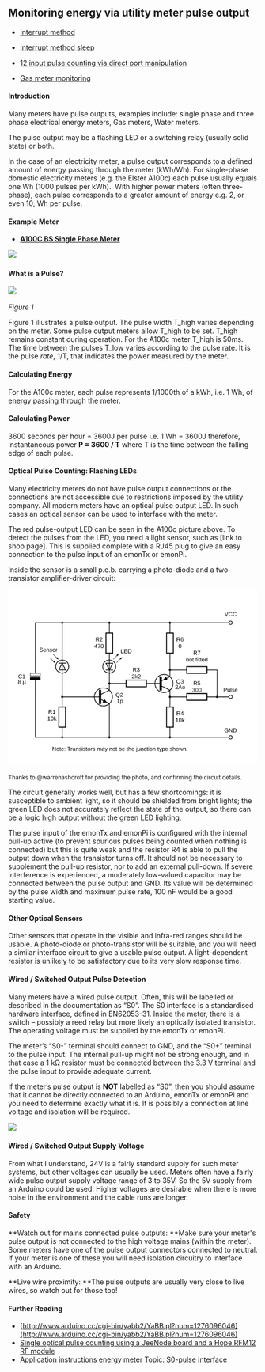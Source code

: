 ## Monitoring energy via utility meter pulse output

- [Interrupt method](interrupt-based-pulse-counter)

- [Interrupt method sleep](interrupt-based-pulse-counter-sleep)

- [12 input pulse counting via direct port manipulation](12-input-pulse-counting)

- [Gas meter monitoring](gas-meter-monitoring)

#### Introduction

Many meters have pulse outputs, examples include: single phase and three phase electrical energy meters, Gas meters, Water meters.

The pulse output may be a flashing LED or a switching relay (usually solid state) or both.

In the case of an electricity meter, a pulse output corresponds to a defined amount of energy passing through the meter (kWh/Wh). For single-phase domestic electricity meters (e.g. the Elster A100c) each pulse usually equals one Wh (1000 pulses per kWh).  With higher power meters (often three-phase), each pulse corresponds to a greater amount of energy e.g. 2, or even 10, Wh per pulse.

#### Example Meter

- **[A100C BS Single Phase Meter](http://www.elstermetering.com/en/949.html)**

![](files/a100c.png)

#### What is a Pulse?

![](files/pulse.png)

_Figure 1_

Figure 1 illustrates a pulse output. The pulse width T_high varies depending on the meter. Some pulse output meters allow T_high to be set. T_high remains constant during operation. For the A100c meter T_high is 50ms. The time between the pulses T_low varies according to the pulse rate. It is the pulse *rate*, 1/T, that indicates the power measured by the meter.

#### Calculating Energy

For the A100c meter, each pulse represents 1/1000th of a kWh, i.e. 1 Wh, of energy passing through the meter.

#### Calculating Power

3600 seconds per hour = 3600J per pulse i.e. 1 Wh = 3600J
therefore, instantaneous power **P = 3600 / T** where T is the time between the falling edge of each pulse.

#### Optical Pulse Counting: Flashing LEDs

Many electricity meters do not have pulse output connections or the connections are not accessible due to restrictions imposed by the utility company. All modern meters have an optical pulse output LED. In such cases an optical sensor can be used to interface with the meter.

The red pulse-output LED can be seen in the A100c picture above. To detect the pulses from the LED, you need a light sensor, such as [link to shop page]. This is supplied complete with a RJ45 plug to give an easy connection to the pulse input of an emonTx or emonPi. 

Inside the sensor is a small p.c.b. carrying a photo-diode and a two-transistor amplifier-driver circuit:

![](files/optical_pulse_circuit_diagram_warrenashcroft.png)

<small>Thanks to @warrenashcroft for providing the photo, and confirming the circuit details.</small>

The circuit generally works well, but has a few shortcomings: it is susceptible to ambient light, so it should be shielded from bright lights; the green LED does not accurately reflect the state of the output, so there can be a logic high output without the green LED lighting.

The pulse input of the emonTx and emonPi is configured with the internal pull-up active (to prevent spurious pulses being counted when nothing is connected) but this is quite weak and the resistor R4 is able to pull the output down when the transistor turns off. It should not be necessary to supplement the pull-up resistor, nor to add an external pull-down. If severe interference is experienced, a moderately low-valued capacitor may be connected between the pulse output and GND. Its value will be determined by the pulse width and maximum pulse rate, 100 nF would be a good starting value.

#### Other Optical Sensors

Other sensors that operate in the visible and infra-red ranges should be usable. A photo-diode or photo-transistor will be suitable, and you will need a similar interface circuit to give a usable pulse output. A light-dependent resistor is unlikely to be satisfactory due to its very slow response time.

#### Wired / Switched Output Pulse Detection

Many meters have a wired pulse output. Often, this will be labelled or described in the documentation as “S0”. The S0 interface is a standardised hardware interface, defined in EN62053-31. Inside the meter, there is a switch – possibly a reed relay but more likely an optically isolated transistor. The operating voltage must be supplied by the emonTx or emonPi.

The meter’s “S0-” terminal should connect to GND, and the “S0+” terminal to the pulse input. The internal pull-up might not be strong enough, and in that case a 1 kΩ resistor must be connected between the 3.3 V terminal and the pulse input to provide adequate current.

If the meter’s pulse output is **NOT** labelled as “S0”, then you should assume that it cannot be directly connected to an Arduino, emonTx or emonPi and you need to determine exactly what it is. It is possibly a connection at line voltage and isolation will be required.

![](files/a100conect.png)

#### Wired / Switched Output Supply Voltage

From what I understand, 24V is a fairly standard supply for such meter systems, but other voltages can usually be used. Meters often have a fairly wide pulse output supply voltage range of 3 to 35V. So the 5V supply from an Arduino could be used. Higher voltages are desirable when there is more noise in the environment and the cable runs are longer.

#### Safety

**Watch out for mains connected pulse outputs: **Make sure your meter's pulse output is not connected to the high voltage mains (within the meter). Some meters have one of the pulse output connectors connected to neutral. If your meter is one of these you will need isolation circuitry to interface with an Arduino.

**Live wire proximity: **The pulse outputs are usually very close to live wires, so watch out for those too!

#### Further Reading

- [http://www.arduino.cc/cgi-bin/yabb2/YaBB.pl?num=1276096046](http://www.arduino.cc/cgi-bin/yabb2/YaBB.pl?num=1276096046)
- [Single optical pulse counting using a JeeNode board and a Hope RFM12 RF module](http://jeelabs.net/projects/cafe/wiki/Electricity_consumption_meter)
- [Application instructions energy meter Topic: S0-pulse interface](https://sbc-support.com/uploads/tx_srcproducts/Applicationnote_S0puls_output_EN_V1.1_01.pdf)
